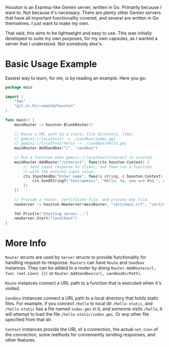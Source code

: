 Houston is an Express-like Gemini server, written in Go. Primarily because
I want to. Not because it's necessary. There are plenty other Gemini servers
that have all important functionality covered, and several are written in Go
themselves. I just want to make my own.

That said, this aims to be lightweight and easy to use. This was initially
developed to suite my own purposes, for my own capsules, as I wanted a server
that I understood. Not somebody else's.


# Basic Usage Example

Easiest way to learn, for me, is by reading an example. Here you go:

```go
package main
    
import (
    "fmt"
    "git.sr.ht/~seanld/houston"
)
    
func main() {
    mainRouter := houston.BlankRouter()
    
    // Route a URL path to a static file directory, like:
    // gemini://localhost/ -> ./sandbox/index.gmi
    // gemini://localhost/hello -> ./sandbox/hello.gmi
    mainRouter.AddSandbox("/", "sandbox")
    
    // Run a function when gemini://localhost/interact is visited.
    mainRouter.AddRoute("/interact", func(ctx houston.Context) {
        // Send input response to client, and then run a function
        // with the entered input value.
        ctx.InputAndDo("Enter name", func(s string, c houston.Context) {
            ctx.SendStringf("text/gemini", "Hello, %s, you are #%d.", s, 1)
        })
    })
    
    // Provide a router, certificate file, and private key file.
    newServer := houston.NewServer(mainRouter, "cert/main.crt", "cert/my.key")
    
    fmt.Println("Starting server...")
    newServer.Start("localhost")
}
```


# More Info

`Router` structs are used by `Server` structs to provide functionality for handling
request-to-response. `Routers` can have `Route` and `Sandbox` instances. They can be
added to a router by doing `Router.AddRoute(url, func (net.Conn) {})` or
`Router.AddSandbox(url, sandboxDirPath)`.

`Route` instances connect a URL path to a function that is executed when it's visited.

`Sandbox` instances connect a URL path to a local directory that holds static files.
For example, if you connect `/hello` to local dir `/hello-static`, and `/hello-static`
has a file named `index.gmi` in it, and someone visits `/hello`, it will attempt
to load the file `/hello-static/index.gmi`. Or any other file specified from that dir.

`Context` instances provide the URL of a connection, the actual `net.Conn` of the
connection, some methods for conveniently sending responses, and other features.
